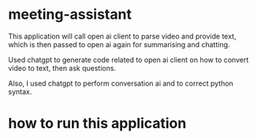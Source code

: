 # meeting-assistant

This application will call open ai client to parse video and provide text, which is then passed to open ai again for summarising and chatting.

Used chatgpt to generate code related to open ai client on how to convert video to text, then ask questions.

Also, I used chatgpt to perform conversation ai and to correct python syntax.

# how to run this application